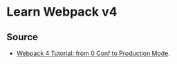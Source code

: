 # Learn Webpack v4

## Source

-   [Webpack 4 Tutorial: from 0 Conf to Production Mode](https://www.valentinog.com/blog/webpack-tutorial/).

